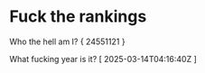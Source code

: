 # Fuck the rankings

Who the hell am I?
{ 24551121 }

What fucking year is it?
[ 2025-03-14T04:16:40Z ]

